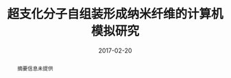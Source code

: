 ---
title: "超支化分子自组装形成纳米纤维的计算机模拟研究"
authors:
- You-Liang Zhu
- 李占伟
- 孙昭艳
- 吕中元
date: "2017-02-20"
doi: "10.11777/j.issn1000-3304.2017.16294"
publication_types: ["期刊文章"]
publication: "高分子学报"
abstract: "<!--more-->
摘要信息未提供"
url_pdf: "https://www.gfzxb.org/thesisDetails#10.11777/j.issn1000-3304.2017.16294&lang=zh"
---